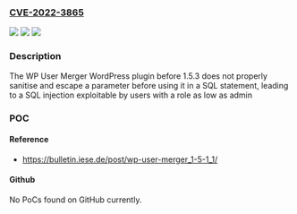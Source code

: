 ### [CVE-2022-3865](https://cve.mitre.org/cgi-bin/cvename.cgi?name=CVE-2022-3865)
![](https://img.shields.io/static/v1?label=Product&message=WP%20User%20Merger&color=blue)
![](https://img.shields.io/static/v1?label=Version&message=%3D%200%20&color=brighgreen)
![](https://img.shields.io/static/v1?label=Vulnerability&message=CWE-89%20SQL%20Injection&color=brighgreen)

### Description

The WP User Merger WordPress plugin before 1.5.3 does not properly sanitise and escape a parameter before using it in a SQL statement, leading to a SQL injection exploitable by users with a role as low as admin

### POC

#### Reference
- https://bulletin.iese.de/post/wp-user-merger_1-5-1_1/

#### Github
No PoCs found on GitHub currently.

